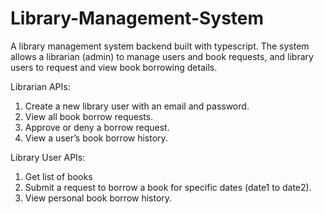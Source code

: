 # Library-Management-System
A library management system backend built with typescript.
The system allows a librarian (admin) to manage users and book requests, and library users to request and view book borrowing details.

Librarian APIs:
1. Create a new library user with an email and password.
2. View all book borrow requests.
3. Approve or deny a borrow request.
4. View a user’s book borrow history.

Library User APIs:
1. Get list of books
2. Submit a request to borrow a book for specific dates (date1 to date2).
3. View personal book borrow history.
